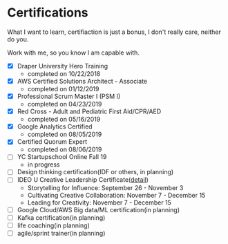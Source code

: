 # Certifications

What I want to learn, certifiaction is just a bonus, I don't really care, neither do you.

Work with me, so you know I am capable with.

- [x] Draper University Hero Training
  - completed on 10/22/2018
- [x] AWS Certified Solutions Architect - Associate 
  - completed on 01/12/2019
- [x] Professional Scrum Master I (PSM I)
  - completed on 04/23/2019
- [x] Red Cross - Adult and Pediatric First Aid/CPR/AED
  - completed on 05/16/2019
- [x] Google Analytics Certified
  - completed on 08/05/2019
- [x] Certified Quorum Expert
  - completed on 08/06/2019
- [ ] YC Startupschool Online Fall 19
  - in progress
- [ ] Design thinking certification(IDF or others, in planning)
- [ ] IDEO U Creative Leadership Certificate([detail](https://www.ideou.com/pages/creative-leadership-certificate))
  - Storytelling for Influence: September 26 - November 3
  - Cultivating Creative Collaboration: November 7 - December 15
  - Leading for Creativity: November 7 - December 15
- [ ] Google Cloud/AWS Big data/ML certification(in planning)
- [ ] Kafka certification(in planning)
- [ ] life coaching(in planning)
- [ ] agile/sprint trainer(in planning)
